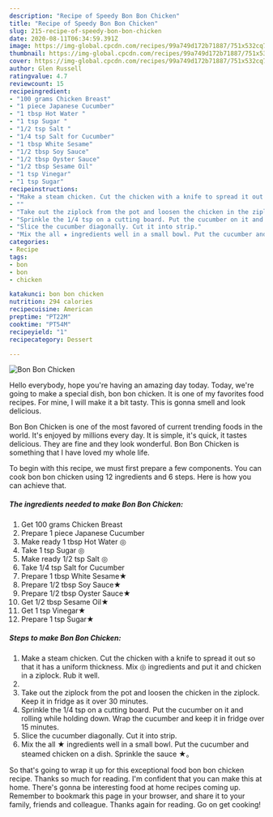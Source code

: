 ```yaml
---
description: "Recipe of Speedy Bon Bon Chicken"
title: "Recipe of Speedy Bon Bon Chicken"
slug: 215-recipe-of-speedy-bon-bon-chicken
date: 2020-08-11T06:34:59.391Z
image: https://img-global.cpcdn.com/recipes/99a749d172b71887/751x532cq70/bon-bon-chicken-recipe-main-photo.jpg
thumbnail: https://img-global.cpcdn.com/recipes/99a749d172b71887/751x532cq70/bon-bon-chicken-recipe-main-photo.jpg
cover: https://img-global.cpcdn.com/recipes/99a749d172b71887/751x532cq70/bon-bon-chicken-recipe-main-photo.jpg
author: Glen Russell
ratingvalue: 4.7
reviewcount: 15
recipeingredient:
- "100 grams Chicken Breast"
- "1 piece Japanese Cucumber"
- "1 tbsp Hot Water "
- "1 tsp Sugar "
- "1/2 tsp Salt "
- "1/4 tsp Salt for Cucumber"
- "1 tbsp White Sesame"
- "1/2 tbsp Soy Sauce"
- "1/2 tbsp Oyster Sauce"
- "1/2 tbsp Sesame Oil"
- "1 tsp Vinegar"
- "1 tsp Sugar"
recipeinstructions:
- "Make a steam chicken. Cut the chicken with a knife to spread it out so that it has a uniform thickness. Mix ◎ ingredients and put it and chicken in a ziplock. Rub it well."
- ""
- "Take out the ziplock from the pot and loosen the chicken in the ziplock. Keep it in fridge as it over 30 minutes."
- "Sprinkle the 1/4 tsp on a cutting board. Put the cucumber on it and rolling while holding down. Wrap the cucumber and keep it in fridge over 15 minutes."
- "Slice the cucumber diagonally. Cut it into strip."
- "Mix the all ★ ingredients well in a small bowl. Put the cucumber and steamed chicken on a dish. Sprinkle the sauce ★。"
categories:
- Recipe
tags:
- bon
- bon
- chicken

katakunci: bon bon chicken 
nutrition: 294 calories
recipecuisine: American
preptime: "PT22M"
cooktime: "PT54M"
recipeyield: "1"
recipecategory: Dessert

---
```



![Bon Bon Chicken](https://img-global.cpcdn.com/recipes/99a749d172b71887/751x532cq70/bon-bon-chicken-recipe-main-photo.jpg)

Hello everybody, hope you're having an amazing day today. Today, we're going to make a special dish, bon bon chicken. It is one of my favorites food recipes. For mine, I will make it a bit tasty. This is gonna smell and look delicious.

Bon Bon Chicken is one of the most favored of current trending foods in the world. It's enjoyed by millions every day. It is simple, it's quick, it tastes delicious. They are fine and they look wonderful. Bon Bon Chicken is something that I have loved my whole life.




To begin with this recipe, we must first prepare a few components. You can cook bon bon chicken using 12 ingredients and 6 steps. Here is how you can achieve that.

<!--inarticleads1-->

##### The ingredients needed to make Bon Bon Chicken:

1. Get 100 grams Chicken Breast
1. Prepare 1 piece Japanese Cucumber
1. Make ready 1 tbsp Hot Water ◎
1. Take 1 tsp Sugar ◎
1. Make ready 1/2 tsp Salt ◎
1. Take 1/4 tsp Salt for Cucumber
1. Prepare 1 tbsp White Sesame★
1. Prepare 1/2 tbsp Soy Sauce★
1. Prepare 1/2 tbsp Oyster Sauce★
1. Get 1/2 tbsp Sesame Oil★
1. Get 1 tsp Vinegar★
1. Prepare 1 tsp Sugar★




<!--inarticleads2-->

##### Steps to make Bon Bon Chicken:

1. Make a steam chicken. Cut the chicken with a knife to spread it out so that it has a uniform thickness. Mix ◎ ingredients and put it and chicken in a ziplock. Rub it well.
1. 
1. Take out the ziplock from the pot and loosen the chicken in the ziplock. Keep it in fridge as it over 30 minutes.
1. Sprinkle the 1/4 tsp on a cutting board. Put the cucumber on it and rolling while holding down. Wrap the cucumber and keep it in fridge over 15 minutes.
1. Slice the cucumber diagonally. Cut it into strip.
1. Mix the all ★ ingredients well in a small bowl. Put the cucumber and steamed chicken on a dish. Sprinkle the sauce ★。




So that's going to wrap it up for this exceptional food bon bon chicken recipe. Thanks so much for reading. I'm confident that you can make this at home. There's gonna be interesting food at home recipes coming up. Remember to bookmark this page in your browser, and share it to your family, friends and colleague. Thanks again for reading. Go on get cooking!
